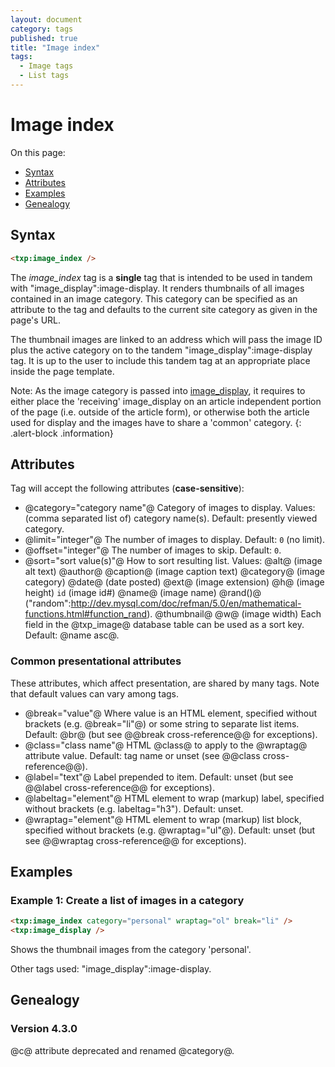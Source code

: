 ```yaml
---
layout: document
category: tags
published: true
title: "Image index"
tags:
  - Image tags
  - List tags
---
```


# Image index

On this page:

* [Syntax](#user-content-syntax)
* [Attributes](#user-content-attributes)
* [Examples](#user-content-examples)
* [Genealogy](#user-content-genealogy)

## Syntax

```html
<txp:image_index />
```

The *image_index* tag is a __single__ tag that is intended to be used in tandem with "image_display":image-display. It renders thumbnails of all images contained in an image category. This category can be specified as an attribute to the tag and defaults to the current site category as given in the page's URL.

The thumbnail images are linked to an address which will pass the image ID plus the active category on to the tandem "image_display":image-display tag. It is up to the user to include this tandem tag at an appropriate place inside the page template.

Note: As the image category is passed into [image_display](image-display), it requires to either place the 'receiving' image_display on an article independent portion of the page (i.e. outside of the article form), or otherwise both the article used for display and the images have to share a 'common' category.
{: .alert-block .information}

## Attributes

Tag will accept the following attributes (**case-sensitive**):

* @category="category name"@
Category of images to display.
Values: (comma separated list of) category name(s).
Default: presently viewed category.
* @limit="integer"@
The number of images to display.
Default: `0` (no limit).
* @offset="integer"@
The number of images to skip.
Default: `0`.
* @sort="sort value(s)"@
How to sort resulting list.
Values:
@alt@ (image alt text)
@author@
@caption@ (image caption text)
@category@ (image category)
@date@ (date posted)
@ext@ (image extension)
@h@ (image height)
`id` (image id#)
@name@ (image name)
@rand()@ ("random":http://dev.mysql.com/doc/refman/5.0/en/mathematical-functions.html#function_rand).
@thumbnail@
@w@ (image width)
Each field in the @txp_image@ database table can be used as a sort key.
Default: @name asc@.

### Common presentational attributes

These attributes, which affect presentation, are shared by many tags. Note that default values can vary among tags.

* @break="value"@
Where value is an HTML element, specified without brackets (e.g. @break="li"@) or some string to separate list items.
Default: @br@ (but see @@break cross-reference@@ for exceptions).
* @class="class name"@
HTML @class@ to apply to the @wraptag@ attribute value.
Default: tag name or unset (see @@class cross-reference@@).
* @label="text"@
Label prepended to item.
Default: unset (but see @@label cross-reference@@ for exceptions).
* @labeltag="element"@
HTML element to wrap (markup) label, specified without brackets (e.g. labeltag="h3").
Default: unset.
* @wraptag="element"@
HTML element to wrap (markup) list block, specified without brackets (e.g. @wraptag="ul"@).
Default: unset (but see @@wraptag cross-reference@@ for exceptions).

## Examples

### Example 1: Create a list of images in a category

```html
<txp:image_index category="personal" wraptag="ol" break="li" />
<txp:image_display />
```

Shows the thumbnail images from the category 'personal'.

Other tags used: "image_display":image-display.

## Genealogy

### Version 4.3.0

@c@ attribute deprecated and renamed @category@.
